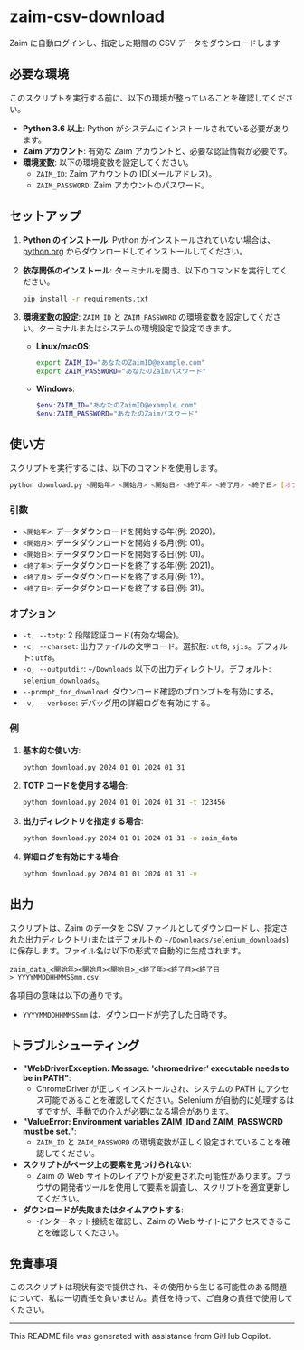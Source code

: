 # zaim-csv-download

Zaim に自動ログインし、指定した期間の CSV データをダウンロードします

## 必要な環境

このスクリプトを実行する前に、以下の環境が整っていることを確認してください。

- **Python 3.6 以上**: Python がシステムにインストールされている必要があります。
- **Zaim アカウント**: 有効な Zaim アカウントと、必要な認証情報が必要です。
- **環境変数**: 以下の環境変数を設定してください。
  - `ZAIM_ID`: Zaim アカウントの ID(メールアドレス)。
  - `ZAIM_PASSWORD`: Zaim アカウントのパスワード。

## セットアップ

1.  **Python のインストール**: Python がインストールされていない場合は、[python.org](https://www.python.org/downloads/) からダウンロードしてインストールしてください。
2.  **依存関係のインストール**: ターミナルを開き、以下のコマンドを実行してください。

    ```bash
    pip install -r requirements.txt
    ```

3.  **環境変数の設定**: `ZAIM_ID` と `ZAIM_PASSWORD` の環境変数を設定してください。ターミナルまたはシステムの環境設定で設定できます。

    - **Linux/macOS**:

      ```bash
      export ZAIM_ID="あなたのZaimID@example.com"
      export ZAIM_PASSWORD="あなたのZaimパスワード"
      ```

    - **Windows**:

      ```powershell
      $env:ZAIM_ID="あなたのZaimID@example.com"
      $env:ZAIM_PASSWORD="あなたのZaimパスワード"
      ```

## 使い方

スクリプトを実行するには、以下のコマンドを使用します。

```bash
python download.py <開始年> <開始月> <開始日> <終了年> <終了月> <終了日> [オプション]
```

### 引数

- `<開始年>`: データダウンロードを開始する年(例: 2020)。
- `<開始月>`: データダウンロードを開始する月(例: 01)。
- `<開始日>`: データダウンロードを開始する日(例: 01)。
- `<終了年>`: データダウンロードを終了する年(例: 2021)。
- `<終了月>`: データダウンロードを終了する月(例: 12)。
- `<終了日>`: データダウンロードを終了する日(例: 31)。

### オプション

- `-t, --totp`: 2 段階認証コード(有効な場合)。
- `-c, --charset`: 出力ファイルの文字コード。選択肢: `utf8`, `sjis`。デフォルト: `utf8`。
- `-o, --outputdir`: `~/Downloads` 以下の出力ディレクトリ。デフォルト: `selenium_downloads`。
- `--prompt_for_download`: ダウンロード確認のプロンプトを有効にする。
- `-v, --verbose`: デバッグ用の詳細ログを有効にする。

### 例

1. **基本的な使い方**:

   ```bash
   python download.py 2024 01 01 2024 01 31
   ```

2. **TOTP コードを使用する場合**:

   ```bash
   python download.py 2024 01 01 2024 01 31 -t 123456
   ```

3. **出力ディレクトリを指定する場合**:

   ```bash
   python download.py 2024 01 01 2024 01 31 -o zaim_data
   ```

4. **詳細ログを有効にする場合**:

   ```bash
   python download.py 2024 01 01 2024 01 31 -v
   ```

## 出力

スクリプトは、Zaim のデータを CSV ファイルとしてダウンロードし、指定された出力ディレクトリ(またはデフォルトの `~/Downloads/selenium_downloads`)に保存します。ファイル名は以下の形式で自動的に生成されます。

`zaim_data_<開始年><開始月><開始日>_<終了年><終了月><終了日>_YYYYMMDDHHMMSSmm.csv`

各項目の意味は以下の通りです。

- `YYYYMMDDHHMMSSmm` は、ダウンロードが完了した日時です。

## トラブルシューティング

- **"WebDriverException: Message: 'chromedriver' executable needs to be in PATH"**:
  - ChromeDriver が正しくインストールされ、システムの PATH にアクセス可能であることを確認してください。Selenium が自動的に処理するはずですが、手動での介入が必要になる場合があります。
- **"ValueError: Environment variables ZAIM_ID and ZAIM_PASSWORD must be set."**:
  - `ZAIM_ID` と `ZAIM_PASSWORD` の環境変数が正しく設定されていることを確認してください。
- **スクリプトがページ上の要素を見つけられない**:
  - Zaim の Web サイトのレイアウトが変更された可能性があります。ブラウザの開発者ツールを使用して要素を調査し、スクリプトを適宜更新してください。
- **ダウンロードが失敗またはタイムアウトする**:
  - インターネット接続を確認し、Zaim の Web サイトにアクセスできることを確認してください。

## 免責事項

このスクリプトは現状有姿で提供され、その使用から生じる可能性のある問題について、私は一切責任を負いません。責任を持って、ご自身の責任で使用してください。

---

This README file was generated with assistance from GitHub Copilot.

